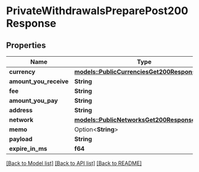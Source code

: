# PrivateWithdrawalsPreparePost200Response

## Properties

Name | Type | Description | Notes
------------ | ------------- | ------------- | -------------
**currency** | [**models::PublicCurrenciesGet200ResponseInner**](_public_currencies_get_200_response_inner.md) |  | 
**amount_you_receive** | **String** |  | 
**fee** | **String** |  | 
**amount_you_pay** | **String** |  | 
**address** | **String** |  | 
**network** | [**models::PublicNetworksGet200ResponseInner**](_public_networks_get_200_response_inner.md) |  | 
**memo** | Option<**String**> |  | [optional]
**payload** | **String** |  | 
**expire_in_ms** | **f64** |  | 

[[Back to Model list]](../README.md#documentation-for-models) [[Back to API list]](../README.md#documentation-for-api-endpoints) [[Back to README]](../README.md)


